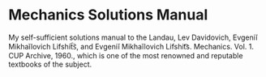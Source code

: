# Mechanics Solutions Manual

My self-sufficient solutions manual to the Landau, Lev Davidovich, Evgeniĭ Mikhaĭlovich Lifshit︠s︡, and Evgeniĭ Mikhaĭlovich Lifshit͡s. Mechanics. Vol. 1. CUP Archive, 1960., which is one of the most renowned and reputable textbooks of the subject.
